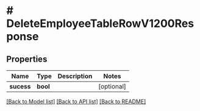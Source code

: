 # # DeleteEmployeeTableRowV1200Response

## Properties

Name | Type | Description | Notes
------------ | ------------- | ------------- | -------------
**sucess** | **bool** |  | [optional]

[[Back to Model list]](../../README.md#models) [[Back to API list]](../../README.md#endpoints) [[Back to README]](../../README.md)
